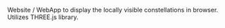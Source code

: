 Website / WebApp to display the locally visible constellations in browser. Utilizes THREE.js library.
